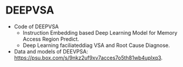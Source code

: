 # DEEPVSA
- Code of DEEPVSA
  - Instruction Embedding based Deep Learning Model for Memory Access Region Predict.
  - Deep Learning faciliateddiag VSA and Root Cause Diagnose.
- Data and models of DEEVPSA: https://psu.box.com/s/9nkz2uf9xv7acces7o5th81wb4uplxq3.
